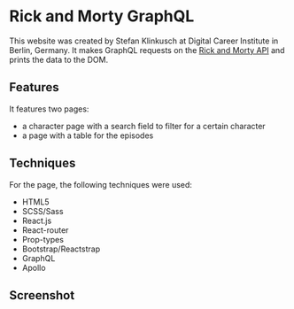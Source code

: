 # Rick and Morty GraphQL

This website was created by Stefan Klinkusch at Digital Career Institute in Berlin, Germany. It makes GraphQL requests on the [Rick and Morty API](https://rickandmortyapi.com/graphql) and prints the data to the DOM.

## Features

It features two pages:
- a character page with a search field to filter for a certain character
- a page with a table for the episodes

## Techniques

For the page, the following techniques were used:
- HTML5
- SCSS/Sass
- React.js
- React-router
- Prop-types
- Bootstrap/Reactstrap
- GraphQL
- Apollo

## Screenshot
